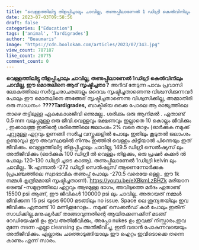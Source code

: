 ```yaml
---
title: "വെള്ളത്തിലിട്ടു തിളപ്പിച്ചാലും ചാവില്ല, തണുപ്പിലാണേൽ 1 ഡിഗ്രി കെൽവിനിലും ചാവില്ല, ഈ മൊതലിനെ ആര് സൃഷ്ടിച്ചതാ ?"
date: 2023-07-03T09:58:56
draft: false
categories: ["Education"]
tags: ['animal', 'Tardigrades']
author: "Beaumaris"
image: "https://cdn.boolokam.com/articles/2023/07/343.jpg"
view_count: 787187
like_count: 20775
comment_count: 0
---
```


**വെള്ളത്തിലിട്ടു തിളപ്പിച്ചാലും ചാവില്ല, തണുപ്പിലാണേൽ 1ഡിഗ്രി കെൽവിനിലും ചാവില്ല, ഈ മൊതലിനെ ആര് സൃഷ്ടിച്ചതാ ?** അറിവ് തേടുന്ന പാവം പ്രവാസി ലോകത്തിലെ സർവ്വചരാചരങ്ങളും ദൈവം സൃഷ്ടിച്ചതാണെന്നു വിശ്വസിക്കുന്നവർ പോലും ഈ മൊതലിനെ അങ്ങേര് സൃഷ്ടിച്ചതാണെന്നു വിശ്വസിക്കില്ല, അമ്മാതിരി ഒരു സാധനം⭐ **????Tardigrades,** ബാക്ടീരിയ ഒക്കെ പോലെ ആ രാജ്യത്തിലെ താഴെ തട്ടിലുള്ള ഏകകോശജീവി ഒന്നുമല്ല.. ശരിക്കും ഒരു ആനിമൽ . ഏതാണ്ട് 0.5 mm വലുപ്പമുള്ള ഒരു ജീവി.വെള്ളവും ഭക്ഷണവും ഇല്ലാതെ 10 കൊല്ലം ജീവിക്കും , ഇക്കാലത്തു ഇതിന്റെ ശരീരത്തിലെ ജലാംശം 2% വരെ താഴും (ഓർക്കുക നമുക്ക് ചുറ്റുമുള്ള ഏറ്റവും ഉണങ്ങി നശിച്ച വസ്തുക്കളിൽ പോലും ഇതിലും കൂടുതൽ ജലാംശം ഉണ്ടാവും) ഈ അവസ്ഥയിൽ നിന്നും ഇത്തിരി വെള്ളം കിട്ടിയാൽ പിന്നെയും ഇത് ജീവിക്കും. [](https://cdn.boolokam.com/articles/2023/07/343.jpg)വെള്ളത്തിലിട്ടു തിളപ്പിച്ചാലും ചാവില്ല, 149.5 ഡിഗ്രി സെൽഷ്യസ് ലും അതിജീവിക്കും (ഓർക്കുക 100 ഡിഗ്രി ൽ വെള്ളം തിളക്കും, ഒരു പ്രഷർ കുക്കർ ൽ പോലും 120-130 ഡിഗ്രി ചൂടെ കാണൂ). തണുപ്പിലാണേൽ 1ഡിഗ്രി kelvin ലും ചാവില്ല.. 1k എന്നാൽ -272 ഡിഗ്രി സെൽഷ്യസ് ആണെന്നോർക്കുക (പ്രപഞ്ചത്തിലെ സ്വാഭാവിക തണുപ്പ് പോലും -270.5 വരെയേ ഒള്ളൂ.. ഈ 1k നമ്മൾ കൃത്രിമമായി സൃഷ്ടിച്ചതാണ്). https://youtu.be/eXBkmLzBHZk മരിയാന ട്രെഞ്ച് -സമുദ്രത്തിലെ ഏറ്റവും ആഴമുള്ള ഭാഗം, അവിടുത്തെ മർദം ഏതാണ്ട് 15500 psi ആണ്‌, ഈ ജീവികൾ 100000 psi ലും ചാവില്ല. അതായത് നമ്മൾ ജീവിക്കുന്ന 15 psi യുടെ 6000 മടങ്ങിലും no issue. Space ലെ ശൂന്യതയിലും ഇവ ജീവിക്കും ഏതാണ്ട് 10 മണിക്കൂറോളം.. നമുക്ക് സെക്കൻഡ് കൾ പോലും ഇതിന് സാധിക്കില്ല.മനുഷ്യർക്ക് താങ്ങാവുന്നതിന്റെ ആയിരക്കണക്കിന് മടങ്ങ് റേഡിയേഷൻ ഉം ഇവ അതിജീവിക്കും, അപ്പോ nukes ഉം ഇവക്ക് നിസ്സാരം.ഇവ മുന്നേ നടന്ന എല്ലാ cleansing ഉം അതിജീവിച്ചു, ഇനി വരാൻ പോകുന്നവയെയും അതിജീവിക്കും. എല്ലാരും ചത്തൊടുങ്ങിയാലും ഈ ഐറ്റം ഇവിടൊക്കെ തന്നെ കാണും എന്ന് സാരം. 
